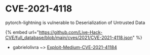 # CVE-2021-4118

pytorch-lightning is vulnerable to Deserialization of Untrusted Data

{% embed url="https://github.com/Live-Hack-CVE/full_database/blob/main/cves/2021/CVE-2021-4118.json" %}


* gabrielolivra ~> [Exploit-Medium-CVE-2021-41184](https://zeste.alice-snow.ru/2021/database/cve-2021-4118/exploit-medium-cve-2021-41184-gabrielolivra)